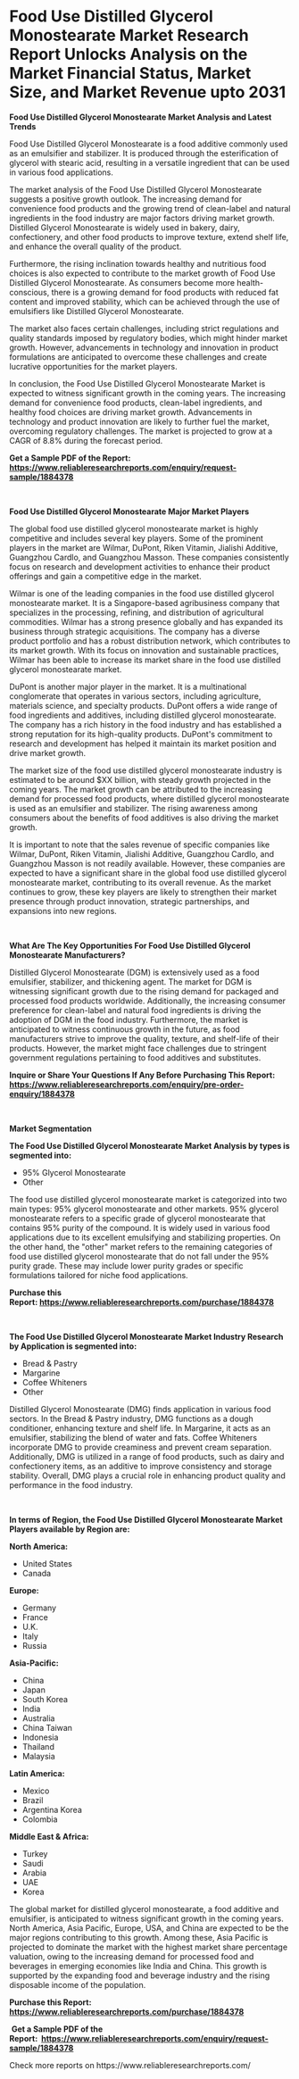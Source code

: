 <p><h1>Food Use Distilled Glycerol Monostearate Market Research Report Unlocks Analysis on the Market Financial Status, Market Size, and Market Revenue upto 2031</h1></p><p><strong>Food Use Distilled Glycerol Monostearate Market Analysis and Latest Trends</strong></p>
<p><p>Food Use Distilled Glycerol Monostearate is a food additive commonly used as an emulsifier and stabilizer. It is produced through the esterification of glycerol with stearic acid, resulting in a versatile ingredient that can be used in various food applications.</p><p>The market analysis of the Food Use Distilled Glycerol Monostearate suggests a positive growth outlook. The increasing demand for convenience food products and the growing trend of clean-label and natural ingredients in the food industry are major factors driving market growth. Distilled Glycerol Monostearate is widely used in bakery, dairy, confectionery, and other food products to improve texture, extend shelf life, and enhance the overall quality of the product.</p><p>Furthermore, the rising inclination towards healthy and nutritious food choices is also expected to contribute to the market growth of Food Use Distilled Glycerol Monostearate. As consumers become more health-conscious, there is a growing demand for food products with reduced fat content and improved stability, which can be achieved through the use of emulsifiers like Distilled Glycerol Monostearate.</p><p>The market also faces certain challenges, including strict regulations and quality standards imposed by regulatory bodies, which might hinder market growth. However, advancements in technology and innovation in product formulations are anticipated to overcome these challenges and create lucrative opportunities for the market players.</p><p>In conclusion, the Food Use Distilled Glycerol Monostearate Market is expected to witness significant growth in the coming years. The increasing demand for convenience food products, clean-label ingredients, and healthy food choices are driving market growth. Advancements in technology and product innovation are likely to further fuel the market, overcoming regulatory challenges. The market is projected to grow at a CAGR of 8.8% during the forecast period.</p></p>
<p><strong>Get a Sample PDF of the Report:&nbsp; <a href="https://www.reliableresearchreports.com/enquiry/request-sample/1884378">https://www.reliableresearchreports.com/enquiry/request-sample/1884378</a></strong></p>
<p>&nbsp;</p>
<p><strong>Food Use Distilled Glycerol Monostearate Major Market Players</strong></p>
<p><p>The global food use distilled glycerol monostearate market is highly competitive and includes several key players. Some of the prominent players in the market are Wilmar, DuPont, Riken Vitamin, Jialishi Additive, Guangzhou Cardlo, and Guangzhou Masson. These companies consistently focus on research and development activities to enhance their product offerings and gain a competitive edge in the market.</p><p>Wilmar is one of the leading companies in the food use distilled glycerol monostearate market. It is a Singapore-based agribusiness company that specializes in the processing, refining, and distribution of agricultural commodities. Wilmar has a strong presence globally and has expanded its business through strategic acquisitions. The company has a diverse product portfolio and has a robust distribution network, which contributes to its market growth. With its focus on innovation and sustainable practices, Wilmar has been able to increase its market share in the food use distilled glycerol monostearate market.</p><p>DuPont is another major player in the market. It is a multinational conglomerate that operates in various sectors, including agriculture, materials science, and specialty products. DuPont offers a wide range of food ingredients and additives, including distilled glycerol monostearate. The company has a rich history in the food industry and has established a strong reputation for its high-quality products. DuPont's commitment to research and development has helped it maintain its market position and drive market growth.</p><p>The market size of the food use distilled glycerol monostearate industry is estimated to be around $XX billion, with steady growth projected in the coming years. The market growth can be attributed to the increasing demand for processed food products, where distilled glycerol monostearate is used as an emulsifier and stabilizer. The rising awareness among consumers about the benefits of food additives is also driving the market growth.</p><p>It is important to note that the sales revenue of specific companies like Wilmar, DuPont, Riken Vitamin, Jialishi Additive, Guangzhou Cardlo, and Guangzhou Masson is not readily available. However, these companies are expected to have a significant share in the global food use distilled glycerol monostearate market, contributing to its overall revenue. As the market continues to grow, these key players are likely to strengthen their market presence through product innovation, strategic partnerships, and expansions into new regions.</p></p>
<p>&nbsp;</p>
<p><strong>What Are The Key Opportunities For Food Use Distilled Glycerol Monostearate Manufacturers?</strong></p>
<p><p>Distilled Glycerol Monostearate (DGM) is extensively used as a food emulsifier, stabilizer, and thickening agent. The market for DGM is witnessing significant growth due to the rising demand for packaged and processed food products worldwide. Additionally, the increasing consumer preference for clean-label and natural food ingredients is driving the adoption of DGM in the food industry. Furthermore, the market is anticipated to witness continuous growth in the future, as food manufacturers strive to improve the quality, texture, and shelf-life of their products. However, the market might face challenges due to stringent government regulations pertaining to food additives and substitutes.</p></p>
<p><strong>Inquire or Share Your Questions If Any Before Purchasing This Report: <a href="https://www.reliableresearchreports.com/enquiry/pre-order-enquiry/1884378">https://www.reliableresearchreports.com/enquiry/pre-order-enquiry/1884378</a></strong></p>
<p>&nbsp;</p>
<p><strong>Market Segmentation</strong></p>
<p><strong>The Food Use Distilled Glycerol Monostearate Market Analysis by types is segmented into:</strong></p>
<p><ul><li>95% Glycerol Monostearate</li><li>Other</li></ul></p>
<p><p>The food use distilled glycerol monostearate market is categorized into two main types: 95% glycerol monostearate and other markets. 95% glycerol monostearate refers to a specific grade of glycerol monostearate that contains 95% purity of the compound. It is widely used in various food applications due to its excellent emulsifying and stabilizing properties. On the other hand, the "other" market refers to the remaining categories of food use distilled glycerol monostearate that do not fall under the 95% purity grade. These may include lower purity grades or specific formulations tailored for niche food applications.</p></p>
<p><strong>Purchase this Report:&nbsp;<a href="https://www.reliableresearchreports.com/purchase/1884378">https://www.reliableresearchreports.com/purchase/1884378</a></strong></p>
<p>&nbsp;</p>
<p><strong>The Food Use Distilled Glycerol Monostearate Market Industry Research by Application is segmented into:</strong></p>
<p><ul><li>Bread & Pastry</li><li>Margarine</li><li>Coffee Whiteners</li><li>Other</li></ul></p>
<p><p>Distilled Glycerol Monostearate (DMG) finds application in various food sectors. In the Bread & Pastry industry, DMG functions as a dough conditioner, enhancing texture and shelf life. In Margarine, it acts as an emulsifier, stabilizing the blend of water and fats. Coffee Whiteners incorporate DMG to provide creaminess and prevent cream separation. Additionally, DMG is utilized in a range of food products, such as dairy and confectionery items, as an additive to improve consistency and storage stability. Overall, DMG plays a crucial role in enhancing product quality and performance in the food industry.</p></p>
<p>&nbsp;</p>
<p><strong>In terms of Region, the Food Use Distilled Glycerol Monostearate Market Players available by Region are:</strong></p>
<p>
    <p> <strong> North America: </strong>
        <ul>
            <li>United States</li>
            <li>Canada</li>
        </ul>
        </p> 
    <p> <strong> Europe: </strong>
        <ul>
            <li>Germany</li>
            <li>France</li>
            <li>U.K.</li>
            <li>Italy</li>
            <li>Russia</li>
        </ul>
        </p> 
    <p> <strong> Asia-Pacific: </strong>
        <ul>
            <li>China</li>
            <li>Japan</li>
            <li>South Korea</li>
            <li>India</li>
            <li>Australia</li>
            <li>China Taiwan</li>
            <li>Indonesia</li>
            <li>Thailand</li>
            <li>Malaysia</li>
        </ul>
        </p> 
    <p> <strong> Latin America: </strong>
        <ul>
            <li>Mexico</li>
            <li>Brazil</li>
            <li>Argentina Korea</li>
            <li>Colombia</li>
        </ul>
        </p> 
    <p> <strong> Middle East & Africa: </strong>
        <ul>
            <li>Turkey</li>
            <li>Saudi</li>
            <li>Arabia</li>
            <li>UAE</li>
            <li>Korea</li>
        </ul>
    </p>
    </p>
<p><p>The global market for distilled glycerol monostearate, a food additive and emulsifier, is anticipated to witness significant growth in the coming years. North America, Asia Pacific, Europe, USA, and China are expected to be the major regions contributing to this growth. Among these, Asia Pacific is projected to dominate the market with the highest market share percentage valuation, owing to the increasing demand for processed food and beverages in emerging economies like India and China. This growth is supported by the expanding food and beverage industry and the rising disposable income of the population.</p></p>
<p><strong>Purchase this Report: <a href="https://www.reliableresearchreports.com/purchase/1884378">https://www.reliableresearchreports.com/purchase/1884378</a></strong></p>
<p>&nbsp;<strong>Get a Sample PDF of the Report:&nbsp;&nbsp;<a href="https://www.reliableresearchreports.com/enquiry/request-sample/1884378">https://www.reliableresearchreports.com/enquiry/request-sample/1884378</a></strong></p>
<p><strong></strong></p>
<p>Check more reports on https://www.reliableresearchreports.com/</p>